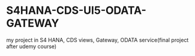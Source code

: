 # S4HANA-CDS-UI5-ODATA-GATEWAY
my project in S4 HANA, CDS views, Gateway, ODATA service(final project after udemy course)

